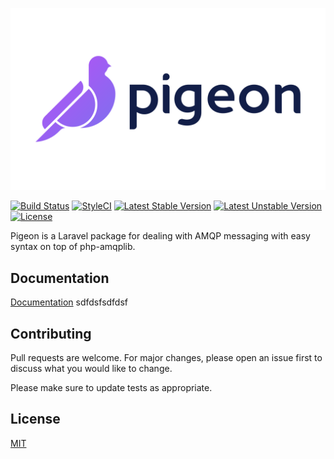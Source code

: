 [![Pigeon](./docs/_media/pigeon_reduced.svg)](https://convenia.github.io/Pigeon)

[![Build Status](https://travis-ci.org/convenia/Pigeon.svg?branch=develop)](https://travis-ci.org/convenia/Pigeon)
[![StyleCI](https://github.styleci.io/repos/201348189/shield?branch=develop)](https://github.styleci.io/repos/201348189)
[![Latest Stable Version](https://poser.pugx.org/convenia/pigeon/v/stable)](https://packagist.org/packages/convenia/pigeon)
[![Latest Unstable Version](https://poser.pugx.org/convenia/pigeon/v/unstable)](https://packagist.org/packages/convenia/pigeon)
[![License](https://poser.pugx.org/convenia/pigeon/license)](https://packagist.org/packages/convenia/pigeon)

Pigeon is a Laravel package for dealing with AMQP messaging with easy syntax on top of php-amqplib. 

## Documentation
[Documentation](https://convenia.github.io/Pigeon)
sdfdsfsdfdsf
## Contributing
Pull requests are welcome. For major changes, please open an issue first to discuss what you would like to change.

Please make sure to update tests as appropriate.

## License
[MIT](https://choosealicense.com/licenses/mit/)
